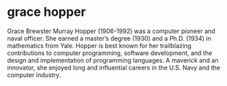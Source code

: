 # grace hopper

Grace Brewster Murray Hopper (1906-1992) was a computer pioneer and naval officer. She earned a master’s degree (1930) and a Ph.D. (1934) in mathematics from Yale. Hopper is best known for her trailblazing contributions to computer programming, software development, and the design and implementation of programming languages. A maverick and an innovator, she enjoyed long and influential careers in the U.S. Navy and the computer industry.  